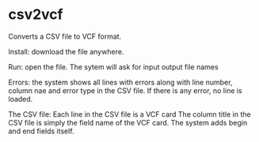 # csv2vcf
Converts a CSV file to VCF format. 


Install: download the file anywhere.
 
Run: open the file. The sytem will ask for input output file names

Errors: the system shows all lines with errors along with line number, column nae and error type in the CSV file. 
If there is any error, no line is loaded. 

The CSV file:
Each line in the CSV file is a VCF card
The column title in the CSV file is simply the field name of the VCF card. 
The system adds begin and end fields itself. 

